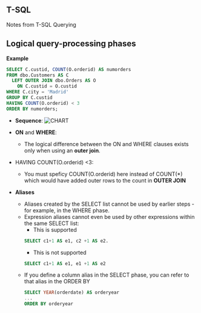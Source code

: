 ## T-SQL

Notes from T-SQL Querying

## Logical query-processing phases
**Example**
```sql
SELECT C.custid, COUNT(O.orderid) AS numorders
FROM dbo.Customers AS C
  LEFT OUTER JOIN dbo.Orders AS O
    ON C.custid = O.custid
WHERE C.city = 'Madrid'
GROUP BY C.custid
HAVING COUNT(O.orderid) < 3
ORDER BY numorders;
```
* **Sequence**:
![CHART](https://vinaykumarchella.files.wordpress.com/2012/03/4.png)
  
* **ON** and **WHERE**: 
  * The logical difference between the ON and WHERE clauses exists only when using an **outer join**.

* HAVING COUNT(O.orderid) <3:
  * You must speficy COUNT(O.orderid) here instead of COUNT(*) which would have added outer rows to the count in **OUTER JOIN**

* **Aliases** 
  * Aliases created by the SELECT list cannot be used by earlier steps - for example, in the WHERE phase. 
  * Expression aliases cannot even be used by other expressions within the same SELECT list:
      * This is supported
      ```sql
      SELECT c1+1 AS e1, c2 +1 AS e2.
      ```
      * This is not supported
      ```sql
      SELECT c1+1 AS e1, e1 +1 AS e2
      ```
   * If you define a column alias in the SELECT phase, you can refer to that alias in the ORDER BY 
     ``` sql
     SELECT YEAR(orderdate) AS orderyear 
     ...
     ORDER BY orderyear
     ```



